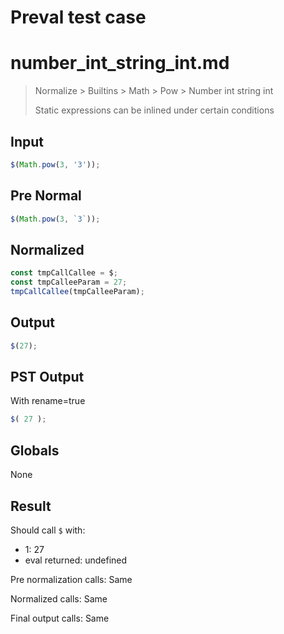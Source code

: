 # Preval test case

# number_int_string_int.md

> Normalize > Builtins > Math > Pow > Number int string int
>
> Static expressions can be inlined under certain conditions

## Input

`````js filename=intro
$(Math.pow(3, '3'));
`````

## Pre Normal


`````js filename=intro
$(Math.pow(3, `3`));
`````

## Normalized


`````js filename=intro
const tmpCallCallee = $;
const tmpCalleeParam = 27;
tmpCallCallee(tmpCalleeParam);
`````

## Output


`````js filename=intro
$(27);
`````

## PST Output

With rename=true

`````js filename=intro
$( 27 );
`````

## Globals

None

## Result

Should call `$` with:
 - 1: 27
 - eval returned: undefined

Pre normalization calls: Same

Normalized calls: Same

Final output calls: Same
